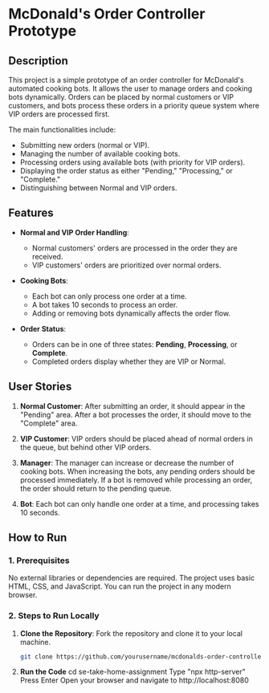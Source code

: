 # McDonald's Order Controller Prototype

## Description

This project is a simple prototype of an order controller for McDonald's automated cooking bots. It allows the user to manage orders and cooking bots dynamically. Orders can be placed by normal customers or VIP customers, and bots process these orders in a priority queue system where VIP orders are processed first.

The main functionalities include:
- Submitting new orders (normal or VIP).
- Managing the number of available cooking bots.
- Processing orders using available bots (with priority for VIP orders).
- Displaying the order status as either "Pending," "Processing," or "Complete."
- Distinguishing between Normal and VIP orders.

## Features

- **Normal and VIP Order Handling**:
  - Normal customers' orders are processed in the order they are received.
  - VIP customers' orders are prioritized over normal orders.
  
- **Cooking Bots**:
  - Each bot can only process one order at a time.
  - A bot takes 10 seconds to process an order.
  - Adding or removing bots dynamically affects the order flow.

- **Order Status**:
  - Orders can be in one of three states: **Pending**, **Processing**, or **Complete**.
  - Completed orders display whether they are VIP or Normal.

## User Stories

1. **Normal Customer**: After submitting an order, it should appear in the "Pending" area. After a bot processes the order, it should move to the "Complete" area.
   
2. **VIP Customer**: VIP orders should be placed ahead of normal orders in the queue, but behind other VIP orders.
   
3. **Manager**: The manager can increase or decrease the number of cooking bots. When increasing the bots, any pending orders should be processed immediately. If a bot is removed while processing an order, the order should return to the pending queue.

4. **Bot**: Each bot can only handle one order at a time, and processing takes 10 seconds.

## How to Run

### 1. Prerequisites

No external libraries or dependencies are required. The project uses basic HTML, CSS, and JavaScript. You can run the project in any modern browser.

### 2. Steps to Run Locally

1. **Clone the Repository**:
   Fork the repository and clone it to your local machine.
   ```bash
   git clone https://github.com/yourusername/mcdonalds-order-controller.git

2. **Run the Code**
    cd se-take-home-assignment
    Type "npx http-server"
    Press Enter
    Open your browser and navigate to http://localhost:8080
